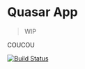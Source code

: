 # Quasar App

> WIP

COUCOU

[![Build Status](https://travis-ci.org/KilianPA/project-front.png?branch=master)](https://travis-ci.org/KilianPA/project-front)

